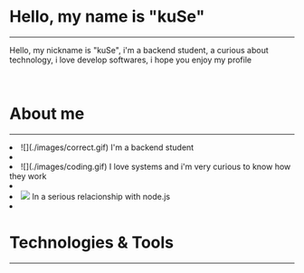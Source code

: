 # Hello, my name is "kuSe"
<hr>
<p>Hello, my nickname is "kuSe", i'm a backend student, a curious about technology, i love develop softwares, i hope you enjoy my profile</p>

<br>

# About me
<hr>
<li>![](./images/correct.gif) I'm a backend student<li>
<li>![](./images/coding.gif) I love systems and i'm very curious to know how they work<li>
<li><img src="./images/hearth" width="30px"> In a serious relacionship with node.js<li>

<br>

# Technologies & Tools
<hr>
